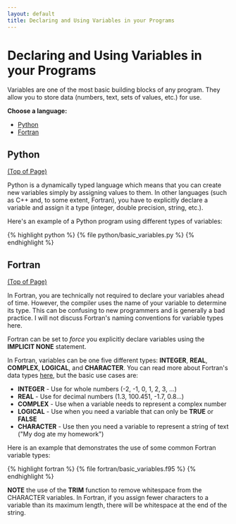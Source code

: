 ```yaml
---
layout: default
title: Declaring and Using Variables in your Programs
---
```


# Declaring  and Using Variables in your Programs

Variables are one of the most basic building blocks of any program.  They allow you to store data (numbers, text, sets of values, etc.) for use.

**Choose a language:**

* [Python](#python)
* [Fortran](#fortran)

<a name="python"></a>
## Python
<div class="to-top"><a href="#top">(Top of Page)</a></div>
<div style="clear: both;"></div>

Python is a dynamically typed language which means that you can create new variables simply by assigning values to them.  In other languages (such as C++ and, to some extent, Fortran), you have to explicitly declare a variable and assign it a type (integer, double precision, string, etc.).

Here's an example of a Python program using different types of variables:

{% highlight python %}
{% file python/basic_variables.py %}
{% endhighlight %}


<a name="fortran"></a>
## Fortran
<div class="to-top"><a href="#top">(Top of Page)</a></div>
<div style="clear: both;"></div>

In Fortran, you are technically not required to declare your variables ahead of time.  However, the compiler uses the name of your variable to determine its type.  This can be confusing to new programmers and is generally a bad practice.  I will not discuss Fortran's naming conventions for variable types here.

Fortran can be set to *force* you explicitly declare variables using the **IMPLICIT NONE** statement.

In Fortran, variables can be one five different types: **INTEGER**, **REAL**, **COMPLEX**, **LOGICAL**, and **CHARACTER**.  You can read more about Fortran's data types [here](http://en.wikipedia.org/wiki/Fortran_95_language_features#Intrinsic_data_types), but the basic use cases are:

* **INTEGER** - Use for whole numbers (-2, -1, 0, 1, 2, 3, ...)
* **REAL** - Use for decimal numbers (1.3, 100.451, -1.7, 0.8...)
* **COMPLEX** - Use when a variable needs to represent a complex number
* **LOGICAL** - Use when you need a variable that can only be **TRUE** or **FALSE**
* **CHARACTER** - Use then you need a variable to represent a string of text ("My dog ate my homework")

Here is an example that demonstrates the use of some common Fortran variable types:

{% highlight fortran %}
{% file fortran/basic_variables.f95 %}
{% endhighlight %}

**NOTE** the use of the **TRIM** function to remove whitespace from the CHARACTER variables.  In Fortran, if you assign fewer characters to a variable than its maximum length, there will be whitespace at the end of the string.


